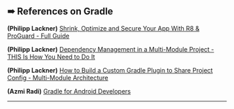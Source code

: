 
## ➠ References on Gradle

**(Philipp Lackner)** [Shrink, Optimize and Secure Your App With R8 & ProGuard - Full Guide](https://www.youtube.com/watch?v=bgpyuuzMlo0)

**(Philipp Lackner)** [Dependency Management in a Multi-Module Project - THIS Is How You Need to Do It](https://www.youtube.com/watch?v=Z97sl7MrrzE&t=632s)

**(Philipp Lackner)** [How to Build a Custom Gradle Plugin to Share Project Config - Multi-Module Architecture](https://www.youtube.com/watch?v=kFWmL5opJNk&t=349s)

**(Azmi Radi)** [Gradle for Android Developers](https://www.youtube.com/watch?v=ow3kRfApwRQ&list=PL7KKZAJb7iZCCYZtRzNk6RUtmOp_oDGYn)

***



